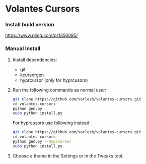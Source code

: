# Volantes Cursors

### Install build version

https://www.pling.com/p/1356095/

### Manual Install

1. Install dependencies:
   - git
   - kcursorgen
   - hyprcursor (only for hyprcusors)

2. Run the following commands as normal user:

   ```bash
   git clone https://github.com/varlesh/volantes-cursors.git
   cd volantes-cursors
   python gen.py
   sudo python install.py
   ```

   For hyprcusors use following instead:

   ```bash
   git clone https://github.com/varlesh/volantes-cursors.git
   cd volantes-cursors
   python gen.py --hyprcursor
   sudo python install.py
   ```

3. Choose a theme in the Settings or in the Tweaks tool.
